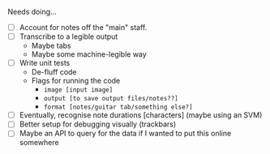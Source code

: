 Needs doing...
- [ ] Account for notes off the "main" staff. 
- [ ] Transcribe to a legible output
  - Maybe tabs
  - Maybe some machine-legible way 
- [ ] Write unit tests
  - De-fluff code
  - Flags for running the code
    - `image [input image]`
    - `output [to save output files/notes??]`
    - `format [notes/guitar tab/something else?]`
- [ ] Eventually, recognise note durations [characters] (maybe using an SVM)
- [ ] Better setup for debugging visually (trackbars)
- [ ] Maybe an API to query for the data if I wanted to put this online somewhere
